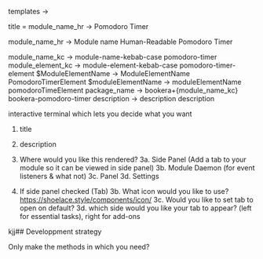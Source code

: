 templates ->

title = module_name_hr -> Pomodoro Timer

module_name_hr -> Module name Human-Readable
Pomodoro Timer

module_name_kc -> module-name-kebab-case
pomodoro-timer
module_element_kc -> module-element-kebab-case
pomodoro-timer-element
$ModuleElementName -> ModuleElementName
PomodoroTimerElement
$moduleElementName -> moduleElementName
pomodoroTimeElement
package_name -> bookera+{module_name_kc}
bookera-pomodoro-timer
description -> description
description

interactive terminal which lets you decide what you want

1. title
2. description
3. Where would you like this rendered?
   3a. Side Panel (Add a tab to your module so it can be viewed in side panel)
   3b. Module Daemon (for event listeners & what not)
   3c. Panel
   3d. Settings

4. If side panel checked (Tab)
   3b. What icon would you like to use?
   https://shoelace.style/components/icon/
   3c. Would you like to set tab to open on default?
   3d. which side would you like your tab to appear? (left for essential tasks), right for add-ons

kjj## Developpment strategy

Only make the methods in which you need?
